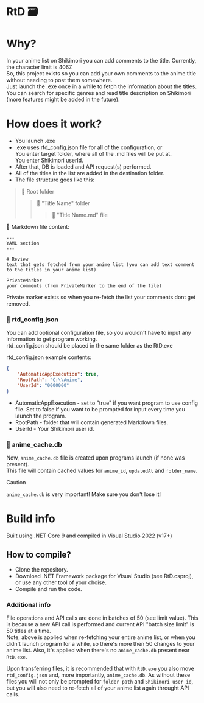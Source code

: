 # RtD :card_file_box:

# Why?

In your anime list on Shikimori you can add comments to the title. Currently, the character limit is 4067.  
So, this project exists so you can add your own comments to the anime title without needing to post them somewhere.  
Just launch the .exe once in a while to fetch the information about the titles. You can search for specific genres and read title description on Shikimori (more features might be added in the future).

# How does it work?

- You launch .exe
- .exe uses rtd_config.json file for all of the configuration, or  
You enter target folder, where all of the .md files will be put at.  
You enter Shikimori userId.  
- After that, DB is loaded and API request(s) performed.
- All of the titles in the list are added in the destination folder.
- The file structure goes like this:
  

> :open_file_folder: Root folder
> > :open_file_folder: "Title Name" folder
> > > :page_facing_up: "Title Name.md" file
  
  
:page_facing_up: Markdown file content:
```
---
YAML section
---

# Review
text that gets fetched from your anime list (you can add text comment to the titles in your anime list)

PrivateMarker
your comments (from PrivateMarker to the end of the file)
```
Private marker exists so when you re-fetch the list your comments dont get removed.

### :page_with_curl: rtd_config.json

You can add optional configuration file, so you wouldn't have to input any information to get program working.  
rtd_config.json should be placed in the same folder as the RtD.exe  

rtd_config.json example contents:
```json
{
    "AutomaticAppExecution": true,
    "RootPath": "C:\\Anime",
    "UserId": "0000000"
}
```

- AutomaticAppExecution - set to "true" if you want program to use config file. Set to false if you want to be prompted for input every time you launch the program.
- RootPath - folder that will contain generated Markdown files.
- UserId - Your Shikimori user id.

### :floppy_disk: anime_cache.db
  
Now, `anime_cache.db` file is created upon programs launch (if none was present).  
This file will contain cached values for `anime_id`, `updatedAt` and `folder_name`.  
> [!CAUTION]
> `anime_cache.db` is very important! Make sure you don't lose it!
  
# Build info

Built using .NET Core 9 and compiled in Visual Studio 2022 (v17+)

## How to compile?

- Clone the repository.
- Download .NET Framework package for Visual Studio (see RtD.csproj), or use any other tool of your choise.
- Compile and run the code.

### Additional info

File operations and API calls are done in batches of 50 (see limit value). This is because a new API call is performed and current API "batch size limit" is 50 titles at a time.  
Note, above is applied when re-fetching your entire anime list, or when you didn't launch program for a while, so there's more then 50 changes to your anime list. Also, it's applied when there's no `anime_cache.db` present near `RtD.exe`.  
  
Upon transferring files, it is recommended that with `RtD.exe` you also move `rtd_config.json` and, more importantly, `anime_cache.db`. As without these files you will not only be prompted for `folder path` and `Shikimori user id`, but you will also need to re-fetch all of your anime list again throught API calls.